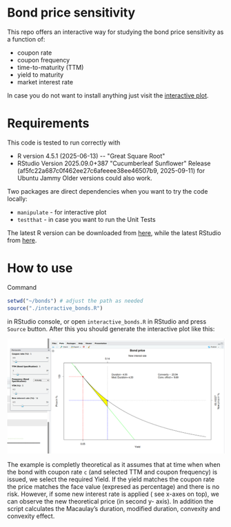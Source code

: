 # Bond price sensitivity

This repo offers an interactive way for studying the bond price sensitivity as a function of:

- coupon rate
- coupon frequency
- time-to-maturity (TTM)
- yield to maturity
- market interest rate

In case you do not want to install anything just visit the [interactive plot](https://krenar.shinyapps.io/bonds/).

# Requirements

This code is tested to run correctly with

- R version 4.5.1 (2025-06-13) -- "Great Square Root"
- RStudio Version 2025.09.0+387 "Cucumberleaf Sunflower" Release (af5fc22a687c0f462ee27c6afeeee38ee46507b9, 2025-09-11) for Ubuntu Jammy
  Older versions could also work.

Two packages are direct dependencies when you want to try the code locally:

- `manipulate` - for interactive plot
- `testthat` - in case you want to run the Unit Tests

The latest R version can be downloaded from [here](https://www.r-project.org/), while the latest RStudio from [here](https://posit.co/download/rstudio-desktop/).

# How to use

Command

```r
setwd("~/bonds") # adjust the path as needed
source("./interactive_bonds.R")
```

in RStudio console, or open `interactive_bonds.R` in RStudio and press `Source` button. After this you should generate the interactive plot like this:

![Bond price](screenshots/picture.png)

The example is completly theoretical as it assumes that at time when when the bond with coupon rate `c` (and selected TTM and coupon frequency) is issued, we select the required Yield. If the yield matches the coupon rate the price matches the face value (expresed as percentage) and there is no risk. However, if some new interest rate is applied ( see x-axes on top), we can observe the new theoretical price (in second y- axis). In addition the script calculates the Macaulay’s duration, modified duration, convexity and convexity effect.
